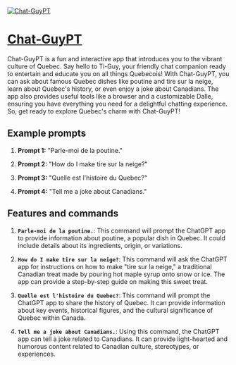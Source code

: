 [![Chat-GuyPT](https://files.oaiusercontent.com/file-zqYjbQ5CtkQXJQ5tSHAv15en?se=2123-10-16T23%3A08%3A13Z&sp=r&sv=2021-08-06&sr=b&rscc=max-age%3D31536000%2C%20immutable&rscd=attachment%3B%20filename%3D7d12e75f-e902-42a7-8fab-d92e95274b47.png&sig=fWS6uB6Apbiomt06CKoqeVraTes2Q8st1Oht0WL9i90%3D)](https://chat.openai.com/g/g-kt0G01ZpO-chat-guypt)

# [Chat-GuyPT](https://chat.openai.com/g/g-kt0G01ZpO-chat-guypt)

Chat-GuyPT is a fun and interactive app that introduces you to the vibrant culture of Quebec. Say hello to Ti-Guy, your friendly chat companion ready to entertain and educate you on all things Quebecois! With Chat-GuyPT, you can ask about famous Quebec dishes like poutine and tire sur la neige, learn about Quebec's history, or even enjoy a joke about Canadians. The app also provides useful tools like a browser and a customizable Dalle, ensuring you have everything you need for a delightful chatting experience. So, get ready to explore Quebec's charm with Chat-GuyPT!

## Example prompts

1. **Prompt 1:** "Parle-moi de la poutine."

2. **Prompt 2:** "How do I make tire sur la neige?"

3. **Prompt 3:** "Quelle est l'histoire du Quebec?"

4. **Prompt 4:** "Tell me a joke about Canadians."

## Features and commands

1. **`Parle-moi de la poutine.`**: This command will prompt the ChatGPT app to provide information about poutine, a popular dish in Quebec. It could include details about its ingredients, origin, or variations.

2. **`How do I make tire sur la neige?`**: This command will ask the ChatGPT app for instructions on how to make "tire sur la neige," a traditional Canadian treat made by pouring hot maple syrup onto snow or ice. The app can provide a step-by-step guide on making this sweet treat.

3. **`Quelle est l'histoire du Quebec?`**: This command will prompt the ChatGPT app to share the history of Quebec. It can provide information about key events, historical figures, and the cultural significance of Quebec within Canada.

4. **`Tell me a joke about Canadians.`**: Using this command, the ChatGPT app can tell a joke related to Canadians. It can provide light-hearted and humorous content related to Canadian culture, stereotypes, or experiences.